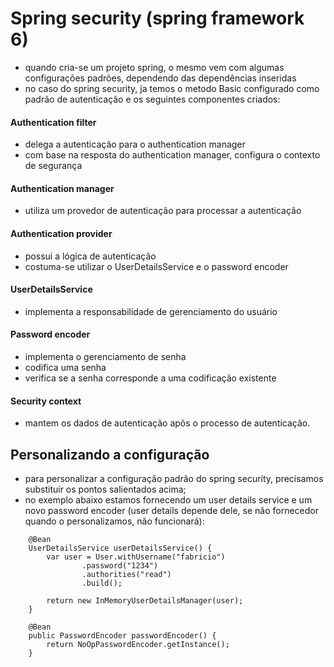 # Spring security (spring framework 6)

- quando cria-se um projeto spring, o mesmo vem com algumas configurações padrões, dependendo das dependências inseridas
- no caso do spring security, ja temos o metodo Basic configurado como padrão de autenticação e os seguintes componentes criados:

#### Authentication filter
- delega a autenticação para o authentication manager
- com base na resposta do authentication manager, configura o contexto de segurança

#### Authentication manager
- utiliza um provedor de autenticação para processar a autenticação

#### Authentication provider
- possui a lógica de autenticação
- costuma-se utilizar o UserDetailsService e o password encoder

#### UserDetailsService
- implementa a responsabilidade de gerenciamento do usuário

#### Password encoder
- implementa o gerenciamento de senha
- codifica uma senha
- verifica se a senha corresponde a uma codificação existente

#### Security context
- mantem os dados de autenticação apõs o processo de autenticação.

## Personalizando a configuração
- para personalizar a configuração padrão do spring security, precisamos substituir os pontos salientados acima;
- no exemplo abaixo estamos fornecendo um user details service e um novo password encoder (user details depende dele, se não fornecedor quando o personalizamos, não funcionará):
```
    @Bean
    UserDetailsService userDetailsService() {
        var user = User.withUsername("fabricio")
                .password("1234")
                .authorities("read")
                .build();

        return new InMemoryUserDetailsManager(user);
    }
    
    @Bean
    public PasswordEncoder passwordEncoder() {
        return NoOpPasswordEncoder.getInstance();
    }
```
